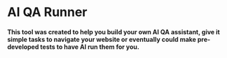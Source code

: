 # AI QA Runner

#### This tool was created to help you build your own AI QA assistant, give it simple tasks to navigate your website or eventually could make pre-developed tests to have AI run them for you.
